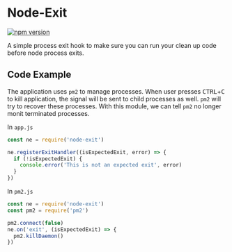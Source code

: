 # Node-Exit

[![npm version](https://badge.fury.io/js/node-exit.svg)](http://badge.fury.io/js/node-exit) 

A simple process exit hook to make sure you can run your clean up code before node process exits. 

## Code Example

The application uses `pm2` to manage processes. When user presses <kbd>CTRL</kbd>+<kbd>C</kbd> to
kill application, the signal will be sent to child processes as well. `pm2` will try to recover
these processes. With this module, we can tell `pm2` no longer monit terminated processes.

In `app.js`
```javascript
const ne = require('node-exit')

ne.registerExitHandler((isExpectedExit, error) => {
  if (!isExpectedExit) {
    console.error('This is not an expected exit', error)
  }
})
```

In `pm2.js`
```javascript
const ne = require('node-exit')
const pm2 = require('pm2')

pm2.connect(false)
ne.on('exit', (isExpectedExit) => {
  pm2.killDaemon()
})
```